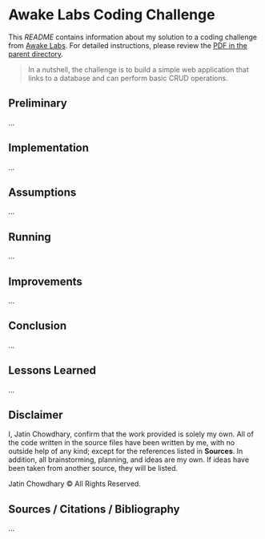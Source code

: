 # Awake Labs Coding Challenge

This *README* contains information about my solution to a coding challenge from [Awake Labs](https://www.awakelabs.com/). For detailed instructions, please review the [PDF in the parent directory](../Software-Dev-Intern-Coding-Challenge.pdf).

> In a nutshell, the challenge is to build a simple web application that links to a database and can perform basic CRUD operations.

## Preliminary

...

## Implementation

... 

## Assumptions

... 

## Running

... 

## Improvements

...

## Conclusion

...

## Lessons Learned

...

## Disclaimer

I, Jatin Chowdhary, confirm that the work provided is solely my own. All of the code written in the source files have been written by me, with no outside help of any kind; except for the references listed in **Sources**. In addition, all brainstorming, planning, and ideas are my own. If ideas have been taken from another source, they will be listed.

Jatin Chowdhary &copy; All Rights Reserved.

## Sources / Citations / Bibliography

...
